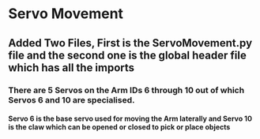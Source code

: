 # Servo Movement 

## Added Two Files, First is the ServoMovement.py file and the second one is the global header file which has all the imports

### There are 5 Servos on the Arm IDs 6 through 10 out of which Servos 6 and 10 are specialised.

#### Servo 6 is the base servo used for moving the Arm laterally and Servo 10 is the claw which can be opened or closed to pick or place objects
